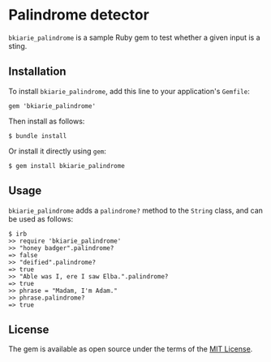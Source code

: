 # Palindrome detector

`bkiarie_palindrome` is a sample Ruby gem to test whether a given input is a sting.

## Installation

To install `bkiarie_palindrome`, add this line to your application's `Gemfile`:

```
gem 'bkiarie_palindrome'
```

Then install as follows:

```
$ bundle install
```

Or install it directly using `gem`:

```
$ gem install bkiarie_palindrome
```

## Usage

`bkiarie_palindrome` adds a `palindrome?` method to the `String` class, and can be used as follows:

```
$ irb
>> require 'bkiarie_palindrome'
>> "honey badger".palindrome?
=> false
>> "deified".palindrome?
=> true
>> "Able was I, ere I saw Elba.".palindrome?
=> true
>> phrase = "Madam, I'm Adam."
>> phrase.palindrome?
=> true
```

## License

The gem is available as open source under the terms of the [MIT License](https://opensource.org/licenses/MIT).